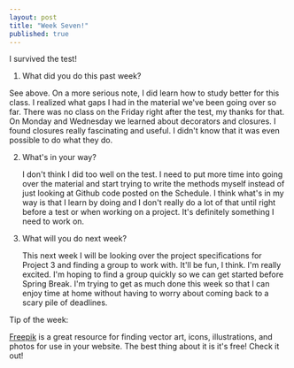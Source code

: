 ```yaml
---
layout: post
title: "Week Seven!"
published: true
---
```

I survived the test!

1. What did you do this past week?
  
  See above. On a more serious note, I did learn how to study better for this class. I realized what gaps I had in the material we've been going over so far. There was no class on the Friday right after the test, my thanks for that. On Monday and Wednesday we learned about decorators and closures. I found closures really fascinating and useful. I didn't know that it was even possible to do what they do.
	

2. What's in your way?

	I don't think I did too well on the test. I need to put more time into going over the material and start trying to write the methods myself instead of just looking at Github code posted on the Schedule. I think what's in my way is that I learn by doing and I don't really do a lot of that until right before a test or when working on a project. It's definitely something I need to work on. 

3. What will you do next week?

	This next week I will be looking over the project specifications for Project 3 and finding a group to work with. It'll be fun, I think. I'm really excited. I'm hoping to find a group quickly so we can get started before Spring Break. I'm trying to get as much done this week so that I can enjoy time at home without having to worry about coming back to a scary pile of deadlines. 
	

Tip of the week: 

[Freepik](http://www.freepik.com/) is a great resource for finding vector art, icons, illustrations, and photos for use in your website. The best thing about it is it's free! Check it out!

